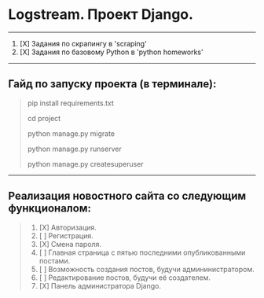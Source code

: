 

# **Logstream. Проект Django.**
______
1. [X] Задания по скрапингу в 'scraping'
2. [X] Задания по базовому Python в 'python homeworks'
______
## **Гайд по запуску проекта (в терминале):**
> pip install requirements.txt 
>
> cd project
>
> python manage.py migrate
> 
> python manage.py runserver 
> 
> python manage.py createsuperuser
______
## **Реализация новостного сайта со следующим функционалом:**
> 1. [X] Авторизация.
> 2. [ ] Регистрация.
> 3. [X] Смена пароля.
> 4. [ ] Главная страница с пятью последними опубликованными постами.
> 5. [ ] Возможность создания постов, будучи админинистратором.
> 6. [ ] Редактирование постов, будучи её создателем.
> 7. [X] Панель администратора Django.